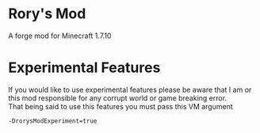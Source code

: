 # Rory's Mod
A forge mod for Minecraft 1.7.10

# Experimental Features
If you would like to use experimental features please be aware that I am or this mod responsible for any corrupt world
or game breaking error.<br>
That being said to use this features you must pass this VM argument 
```
-DrorysModExperiment=true
``` 
